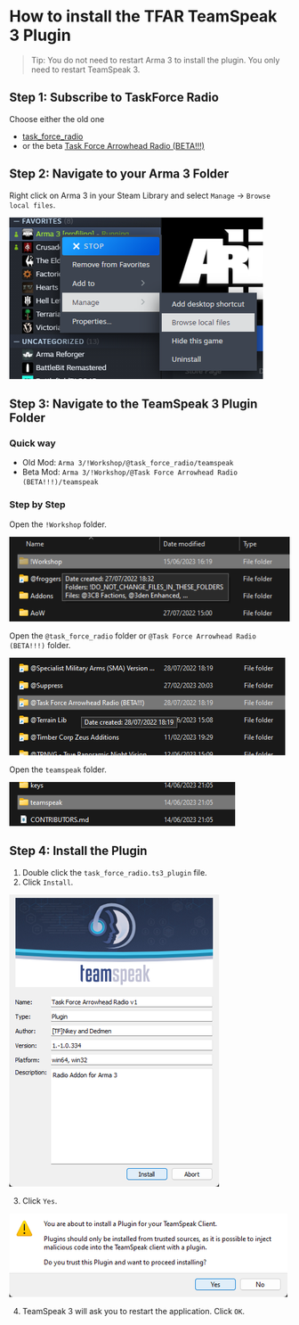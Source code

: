 # How to install the TFAR TeamSpeak 3 Plugin

> Tip: You do not need to restart Arma 3 to install the plugin. You only need to restart TeamSpeak 3.

## Step 1: Subscribe to TaskForce Radio

Choose either the old one

- [task_force_radio](https://steamcommunity.com/sharedfiles/filedetails/?id=620019431)
- or the beta [Task Force Arrowhead Radio (BETA!!!)](https://steamcommunity.com/sharedfiles/filedetails/?id=894678801)

## Step 2: Navigate to your Arma 3 Folder

Right click on Arma 3 in your Steam Library and select `Manage` -> `Browse local files`.

![browse local files context menu option](images/browse_local_files.png)

## Step 3: Navigate to the TeamSpeak 3 Plugin Folder

### Quick way

- Old Mod: `Arma 3/!Workshop/@task_force_radio/teamspeak`
- Beta Mod: `Arma 3/!Workshop/@Task Force Arrowhead Radio (BETA!!!)/teamspeak`

### Step by Step

Open the `!Workshop` folder.

![!Workshop folder in Explorer](images/!Workshop_folder.png)

Open the `@task_force_radio` folder or `@Task Force Arrowhead Radio (BETA!!!)` folder.

![@Task Force Arrowhead Radio (BETA!!!) folder in Explorer](images/tfar_folder.png)

Open the `teamspeak` folder.

![teamspeak folder in Explorer](images/teamspeak_folder.png)

## Step 4: Install the Plugin

1. Double click the `task_force_radio.ts3_plugin` file.
2. Click `Install`.

![TeamSpeak 3 Plugin Installer](images/install_plugin.png)

3. Click `Yes`.

![TeamSpeak 3 Plugin Installer Confirmation Dialogue](images/confirm_install.png)

4. TeamSpeak 3 will ask you to restart the application. Click `OK`.
